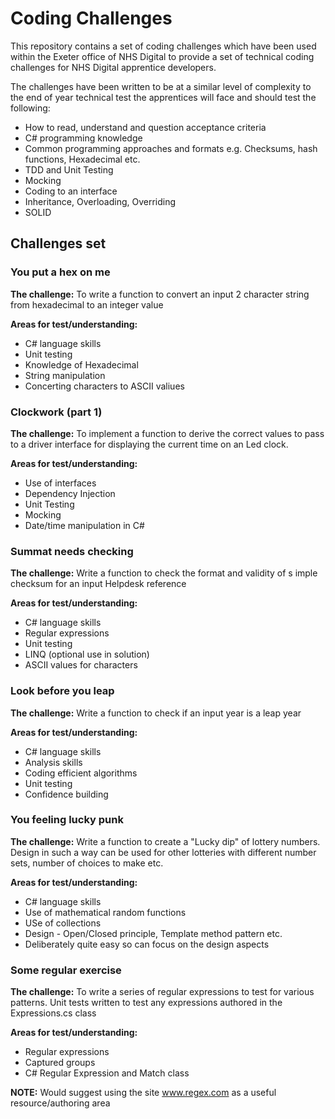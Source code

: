 # Coding Challenges 
This repository contains a set of coding challenges which have been used within the Exeter office of NHS Digital to provide a set of technical coding challenges for NHS Digital apprentice developers.

The challenges have been written to be at a similar level of complexity to the end of year technical test the apprentices will face and should test the following:

* How to read, understand and question acceptance criteria
* C# programming knowledge
* Common programming approaches and formats e.g. Checksums, hash functions, Hexadecimal etc.
* TDD and Unit Testing
* Mocking
* Coding to an interface
* Inheritance, Overloading, Overriding
* SOLID

## Challenges set

### You put a hex on me

**The challenge:** To write a function to convert an input 2 character string from hexadecimal to an integer value

**Areas for test/understanding:**
* C# language skills
* Unit testing
* Knowledge of Hexadecimal
* String manipulation
* Concerting characters to ASCII valiues

### Clockwork (part 1)

**The challenge:** To implement a function to derive the correct values to pass to a driver interface for displaying the current time on an Led clock.

**Areas for test/understanding:**
* Use of interfaces
* Dependency Injection
* Unit Testing
* Mocking
* Date/time manipulation in C#

### Summat needs checking

**The challenge:** Write a function to check the format and validity of s imple checksum for an input Helpdesk reference

**Areas for test/understanding:**
* C# language skills
* Regular expressions
* Unit testing
* LINQ (optional use in solution)
* ASCII values for characters

### Look before you leap

**The challenge:** Write a function to check if an input year is a leap year

**Areas for test/understanding:**
* C# language skills
* Analysis skills
* Coding efficient algorithms
* Unit testing
* Confidence building

### You feeling lucky punk

**The challenge:** Write a function to create a "Lucky dip" of lottery numbers.  Design in such a way can be used for other lotteries with different number sets, number of choices to make etc.

**Areas for test/understanding:**
* C# language skills
* Use of mathematical random functions
* USe of collections
* Design - Open/Closed principle, Template method pattern etc.
* Deliberately quite easy so can focus on the design aspects

### Some regular exercise

**The challenge:** To write a series of regular expressions to test for various patterns.  Unit tests written to test any expressions authored in the Expressions.cs class

**Areas for test/understanding:**
* Regular expressions
* Captured groups
* C# Regular Expression and Match class

**NOTE:**
Would suggest using the site www.regex.com as a useful resource/authoring area

